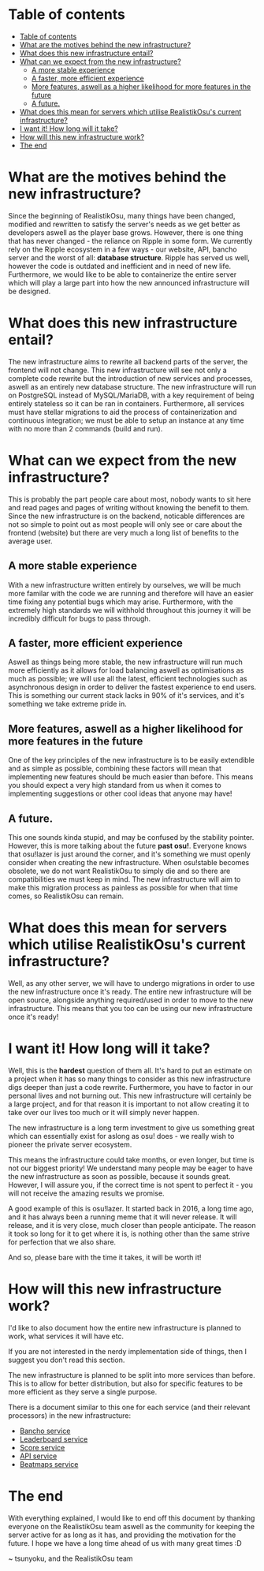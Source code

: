 # Table of contents

- [Table of contents](#table-of-contents)
- [What are the motives behind the new infrastructure?](#what-are-the-motives-behind-the-new-infrastructure)
- [What does this new infrastructure entail?](#what-does-this-new-infrastructure-entail)
- [What can we expect from the new infrastructure?](#what-can-we-expect-from-the-new-infrastructure)
  - [A more stable experience](#a-more-stable-experience)
  - [A faster, more efficient experience](#a-faster-more-efficient-experience)
  - [More features, aswell as a higher likelihood for more features in the future](#more-features-aswell-as-a-higher-likelihood-for-more-features-in-the-future)
  - [A future.](#a-future)
- [What does this mean for servers which utilise RealistikOsu's current infrastructure?](#what-does-this-mean-for-servers-which-utilise-realistikosus-current-infrastructure)
- [I want it! How long will it take?](#i-want-it-how-long-will-it-take)
- [How will this new infrastructure work?](#how-will-this-new-infrastructure-work)
- [The end](#the-end)

# What are the motives behind the new infrastructure?

Since the beginning of RealistikOsu, many things have been changed, modified and rewritten to satisfy the server's needs as we get better as developers aswell as the player base grows. However, there is one thing that has never changed - the reliance on Ripple in some form. We currently rely on the Ripple ecosystem in a few ways - our website, API, bancho server and the worst of all: **database structure**. Ripple has served us well, however the code is outdated and inefficient and in need of new life. Furthermore, we would like to be able to containerize the entire server which will play a large part into how the new announced infrastructure will be designed.

# What does this new infrastructure entail?

The new infrastructure aims to rewrite all backend parts of the server, the frontend will not change. This new infrastructure will see not only a complete code rewrite but the introduction of new services and processes, aswell as an entirely new database structure. The new infrastructure will run on PostgreSQL instead of MySQL/MariaDB, with a key requirement of being entirely stateless so it can be ran in containers. Furthermore, all services must have stellar migrations to aid the process of containerization and continuous integration; we must be able to setup an instance at any time with no more than 2 commands (build and run).

# What can we expect from the new infrastructure?

This is probably the part people care about most, nobody wants to sit here and read pages and pages of writing without knowing the benefit to them. Since the new infrastructure is on the backend, noticable differences are not so simple to point out as most people will only see or care about the frontend (website) but there are very much a long list of benefits to the average user.

## A more stable experience

With a new infrastructure written entirely by ourselves, we will be much more familar with the code we are running and therefore will have an easier time fixing any potential bugs which may arise. Furthermore, with the extremely high standards we will withhold throughout this journey it will be incredibly difficult for bugs to pass through.

## A faster, more efficient experience

Aswell as things being more stable, the new infrastructure will run much more efficiently as it allows for load balancing aswell as optimisations as much as possible; we will use all the latest, efficient technologies such as asynchronous design in order to deliver the fastest experience to end users. This is something our current stack lacks in 90% of it's services, and it's something we take extreme pride in.

## More features, aswell as a higher likelihood for more features in the future

One of the key principles of the new infrastructure is to be easily extendible and as simple as possible, combining these factors will mean that implementing new features should be much easier than before. This means you should expect a very high standard from us when it comes to implementing suggestions or other cool ideas that anyone may have!

## A future.

This one sounds kinda stupid, and may be confused by the stability pointer. However, this is more talking about the future **past osu!**. Everyone knows that osu!lazer is just around the corner, and it's something we must openly consider when creating the new infrastructure. When osu!stable becomes obsolete, we do not want RealistikOsu to simply die and so there are compatibilities we must keep in mind. The new infrastructure will aim to make this migration process as painless as possible for when that time comes, so RealistikOsu can remain.

# What does this mean for servers which utilise RealistikOsu's current infrastructure?

Well, as any other server, we will have to undergo migrations in order to use the new infrastructure once it's ready. The entire new infrastructure will be open source, alongside anything required/used in order to move to the new infrastructure. This means that you too can be using our new infrastructure once it's ready!

# I want it! How long will it take?

Well, this is the **hardest** question of them all. It's hard to put an estimate on a project when it has so many things to consider as this new infrastructure digs deeper than just a code rewrite. Furthermore, you have to factor in our personal lives and not burning out. This new infrastructure will certainly be a large project, and for that reason it is important to not allow creating it to take over our lives too much or it will simply never happen.

The new infrastructure is a long term investment to give us something great which can essentially exist for aslong as osu! does - we really wish to pioneer the private server ecosystem.

This means the infrastructure could take months, or even longer, but time is not our biggest priority! We understand many people may be eager to have the new infrastructure as soon as possible, because it sounds great. However, I will assure you, if the correct time is not spent to perfect it - you will not receive the amazing results we promise.

A good example of this is osu!lazer. It started back in 2016, a long time ago, and it has always been a running meme that it will never release. It will release, and it is very close, much closer than people anticipate. The reason it took so long for it to get where it is, is nothing other than the same strive for perfection that we also share.

And so, please bare with the time it takes, it will be worth it!

# How will this new infrastructure work?

I'd like to also document how the entire new infrastructure is planned to work, what services it will have etc.

If you are not interested in the nerdy implementation side of things, then I suggest you don't read this section.

The new infrastructure is planned to be split into more services than before. This is to allow for better distribution, but also for specific features to be more efficient as they serve a single purpose.

There is a document similar to this one for each service (and their relevant processors) in the new infrastructure:

- [Bancho service](services/bancho.md)
- [Leaderboard service](services/leaderboards.md)
- [Score service](services/scores.md)
- [API service](services/api.md)
- [Beatmaps service](services/beatmaps.md)

# The end

With everything explained, I would like to end off this document by thanking everyone on the RealistikOsu team aswell as the community for keeping the server active for as long as it has, and providing the motivation for the future. I hope we have a long time ahead of us with many great times :D

~ tsunyoku, and the RealistikOsu team